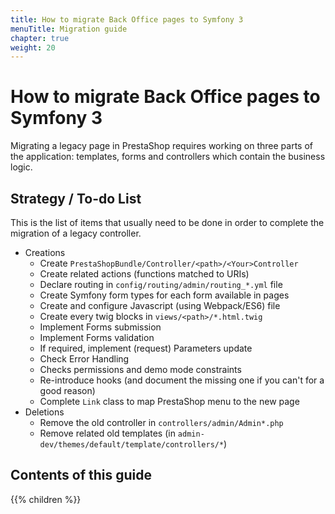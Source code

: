 ```yaml
---
title: How to migrate Back Office pages to Symfony 3
menuTitle: Migration guide
chapter: true
weight: 20
---
```


# How to migrate Back Office pages to Symfony 3

Migrating a legacy page in PrestaShop requires working on three parts of the application: templates, forms and controllers which contain the business logic.

## Strategy / To-do List

This is the list of items that usually need to be done in order to complete the migration of a legacy controller.

- Creations
  - Create `PrestaShopBundle/Controller/<path>/<Your>Controller`
  - Create related actions (functions matched to URIs)
  - Declare routing in `config/routing/admin/routing_*.yml` file
  - Create Symfony form types for each form available in pages
  - Create and configure Javascript (using Webpack/ES6) file
  - Create every twig blocks in `views/<path>/*.html.twig`
  - Implement Forms submission
  - Implement Forms validation
  - If required, implement (request) Parameters update
  - Check Error Handling
  - Checks permissions and demo mode constraints
  - Re-introduce hooks (and document the missing one if you can't for a good reason)
  - Complete `Link` class to map PrestaShop menu to the new page
- Deletions
  - Remove the old controller in `controllers/admin/Admin*.php`
  - Remove related old templates (in `admin-dev/themes/default/template/controllers/*`)

## Contents of this guide

{{% children %}}
